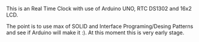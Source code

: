 This is an Real Time Clock with use of Arduino UNO, RTC DS1302 and 16x2 LCD.

The point is to use max of SOLID and Interface Programing/Desing Patterns and see if Arduino will make it :).
At this moment this is very early stage.
